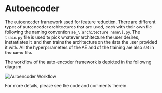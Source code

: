 # Autoencoder
The autoencoder framework used for feature reduction. There are different types of autoencoder architectures that are used, each with their own file following the naming convention `ae_\[architecture name\].py`. The `train.py` file is used to pick whatever architecture the user desires, instantiates it, and then trains the architecture on the data the user provided it with. All the hyperparameters of the AE and of the training are also set in the same file.

The workflow of the auto-encoder framework is depicted in the following diagram.

![Autoencoder Workflow](ae_workflow.png)

For more details, please see the code and comments therein.

